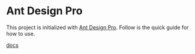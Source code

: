 # Ant Design Pro

This project is initialized with [Ant Design Pro](https://pro.ant.design). Follow is the quick guide for how to use.

[docs](https://xiaoliang1314.github.io/)

